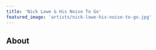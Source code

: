 ```yaml
---
title: 'Nick Lowe & His Noise To Go'
featured_image: 'artists/nick-lowe-his-noise-to-go.jpg'
---
```


## About


